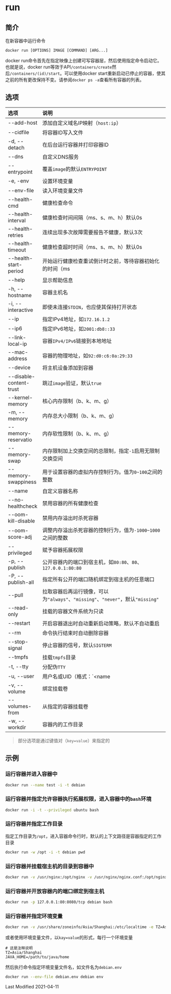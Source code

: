 # run

## 简介

在新容器中运行命令

```
docker run [OPTIONS] IMAGE [COMMAND] [ARG...]
```

docker run命令首先在指定映像上创建可写容器层，然后使用指定命令启动它。 也就是说，docker run等效于API`/containers/create`然后`/containers/(id)/start`。可以使用docker start重新启动已停止的容器，使其之前的所有更改保持不变。请参阅`docker ps -a`查看所有容器的列表。

## 选项

<style>
table th:first-of-type {
    width: 18%;
}
</style>

选项 | 说明
:- | :-
--add-host              | 添加自定义域名IP映射（`host:ip`）
--cidfile               | 将容器ID写入文件
-d, --detach            | 在后台运行容器并打印容器ID
--dns                   | 自定义DNS服务
--entrypoint            | 覆盖`image`的默认`ENTRYPOINT`
-e, -env                | 设置环境变量
--env-file              | 读入环境变量文件
--health-cmd            | 健康检查命令
--health-interval       | 健康检查时间间隔（ms、s、m、h）默认0s
--health-retries        | 连续出现多次故障需要报告不健康，默认3次
--health-timeout        | 健康检查超时时间（ms、s、m、h）默认0s
--health-start-period   | 开始运行健康检查重试倒计时之前，等待容器初始化的时间（ms|s|m|h）（默认为0s）
--help                  | 显示帮助信息
-h, --hostname          | 容器主机名
-i, --interactive       | 即使未连接`STDIN`，也应使其保持打开状态
--ip                    | 指定IPv4地址，如`172.16.1.2`
--ip6                   | 指定IPv6地址，如`2001:db8::33`
--link-local-ip         | 容器`IPv4/IPv6`链接到本地地址
--mac-address           | 容器的物理地址，如`92:d0:c6:0a:29:33`
--device                | 将主机设备添加到容器
--disable-content-trust	| 跳过`image`验证，默认`true`
--kernel-memory         | 核心内存限制（b、k、m、g）
-m, --memory            | 内存总大小限制（b、k、m、g）
--memory-reservatio     | 内存软性限制（b、k、m、g）
--memory-swap           | 内存限制加上交换空间的总限制，指定`-1`启用无限制交换空间
--memory-swappiness     | 用于设置容器的虚拟内存控制行为。值为`0~100`之间的整数
--name                  | 自定义容器名称
--no-healthcheck        | 禁用容器的所有健康检查
--oom-kill-disable      | 禁用内存溢出时杀死容器
--oom-score-adj         | 调整内存溢出杀死容器的控制行为，值为`-1000~1000`之间的整数
--privileged            | 赋予容器拓展权限
-p, --publish           | 公开容器内的端口到宿主机，如`80:80`、`80`、`127.0.0.1:80:80`
-P, --publish-all       | 指定所有公开的端口随机绑定到宿主机的任意端口
--pull                  | 拉取容器后再运行镜像，可以为`"always"`、`"missing"`、`"never"`，默认`"missing"`
--read-only             | 挂载的容器文件系统为只读
--restart               | 开启容器退出时自动重新启动策略，默认不自动重启
--rm                    | 命令执行结束时自动删除容器
--stop-signal           | 停止容器的信号，默认`SIGTERM`
--tmpfs                 | 挂载`tmpfs`目录
-t, --tty               | 分配伪`TTY`
-u, --user              | 用户名或UID（格式：`<name|uid>[:<group|gid>]`）
-v, --volume            | 绑定挂载卷
--volumes-from          | 从指定的容器挂载卷
-w, --workdir           | 容器内的工作目录

> 部分选项是通过键值对（`key=value`）来指定的
## 示例

### 运行容器并进入容器中

```bash
docker run --name test -i -t debian
```

### 运行容器并指定允许容器执行拓展权限，进入容器中的`bash`环境

```bash
docker run -i -t --privileged ubuntu bash
```

### 运行容器并指定工作目录

指定工作目录为`/opt`，进入容器命令行时，默认的上下文路径是容器指定的工作目录

```bash
docker run -w /opt -i -t debian pwd
```

### 运行容器并挂载宿主机的目录到容器中

```bash
docker run -v /usr/nginx:/opt/nginx -v /usr/nginx/nginx.conf:/opt/nginx/nginx.conf -i -t nginx ls -lAhFR /opt/nginx
```

### 运行容器并开放容器内的端口绑定到宿主机

```bash
docker run -p 127.0.0.1:80:8080/tcp debian bash
```

### 运行容器并指定环境变量

```bash
docker run -v /usr/share/zoneinfo/Asia/Shanghai:/etc/localtime -e TZ=Asia/Shanghai debian env
```

或者使用环境变量文件，以`kay=value`的形式，每行一个环境变量

```env
# 这是注释说明
TZ=Asia/Shanghai
JAVA_HOME=/path/to/java/home
```

然后执行命令指定环境变量文件名，如文件名为`debian.env`

```bash
docker run --env-file debian.env debian env
```

Last Modified 2021-04-11
